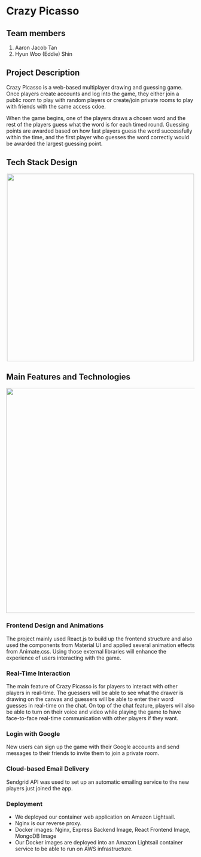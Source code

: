 # Crazy Picasso

## Team members

1. Aaron Jacob Tan
2. Hyun Woo (Eddie) Shin

## Project Description

Crazy Picasso is a web-based multiplayer drawing and guessing game. Once players create accounts and log into the game, they either join a public room to play with random players or create/join private rooms to play with friends with the same access cdoe.

When the game begins, one of the players draws a chosen word and the rest of the players guess what the word is for each timed round. Guessing points are awarded based on how fast players guess the word successfully within the time, and the first player who guesses the word correctly would be awarded the largest guessing point.

## Tech Stack Design

<p align="center">
<img src="https://user-images.githubusercontent.com/41933169/188720354-5ba49140-1ea4-4f74-b992-01b8098bbffc.png" width="500">
</p>

## Main Features and Technologies

<p align="center">
<img src="https://user-images.githubusercontent.com/41933169/188714907-936fb518-c049-485b-be98-921095db8c51.png" width="600">
</p>

### Frontend Design and Animations

The project mainly used React.js to build up the frontend structure and also used the components from Material UI and applied several animation effects from Animate.css. Using those external libraries will enhance the experience of users interacting with the game.

### Real-Time Interaction

The main feature of Crazy Picasso is for players to interact with other players in real-time. The guessers will be able to see what the drawer is drawing on the canvas and guessers will be able to enter their word guesses in real-time on the chat. On top of the chat feature, players will also be able to turn on their voice and video while playing the game to have face-to-face real-time communication with other players if they want.

### Login with Google

New users can sign up the game with their Google accounts and send messages to their friends to invite them to join a private room.

### Cloud-based Email Delivery

Sendgrid API was used to set up an automatic emailing service to the new players just joined the app.

### Deployment

- We deployed our container web application on Amazon Lightsail.
- Nginx is our reverse proxy.
- Docker images: Nginx, Express Backend Image, React Frontend Image, MongoDB Image
- Our Docker images are deployed into an Amazon Lightsail container service to be able to run on AWS infrastructure.

